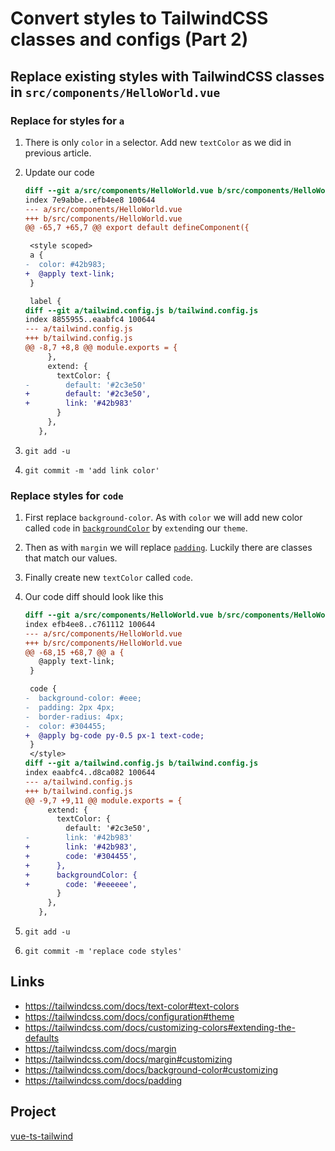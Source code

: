 # Convert styles to TailwindCSS classes and configs (Part 2)

## Replace existing styles with TailwindCSS classes in `src/components/HelloWorld.vue`

### Replace for styles for `a`

1. There is only `color` in `a` selector. Add new `textColor` as we did in previous article.
1. Update our code

    ```diff
    diff --git a/src/components/HelloWorld.vue b/src/components/HelloWorld.vue
    index 7e9abbe..efb4ee8 100644
    --- a/src/components/HelloWorld.vue
    +++ b/src/components/HelloWorld.vue
    @@ -65,7 +65,7 @@ export default defineComponent({

     <style scoped>
     a {
    -  color: #42b983;
    +  @apply text-link;
     }

     label {
    diff --git a/tailwind.config.js b/tailwind.config.js
    index 8855955..eaabfc4 100644
    --- a/tailwind.config.js
    +++ b/tailwind.config.js
    @@ -8,7 +8,8 @@ module.exports = {
         },
         extend: {
           textColor: {
    -        default: '#2c3e50'
    +        default: '#2c3e50',
    +        link: '#42b983'
           }
         },
       },
    ```

1. `git add -u`
1. `git commit -m 'add link color'`

### Replace styles for `code`

1. First replace `background-color`. As with `color` we will add new color called `code` in [`backgroundColor`](https://tailwindcss.com/docs/background-color#customizing) by `extend`ing our `theme`.
1. Then as with `margin` we will replace [`padding`](https://tailwindcss.com/docs/padding). Luckily there are classes that match our values.
1. Finally create new `textColor` called `code`.
1. Our code diff should look like this

    ```diff
    diff --git a/src/components/HelloWorld.vue b/src/components/HelloWorld.vue
    index efb4ee8..c761112 100644
    --- a/src/components/HelloWorld.vue
    +++ b/src/components/HelloWorld.vue
    @@ -68,15 +68,7 @@ a {
       @apply text-link;
     }

     code {
    -  background-color: #eee;
    -  padding: 2px 4px;
    -  border-radius: 4px;
    -  color: #304455;
    +  @apply bg-code py-0.5 px-1 text-code;
     }
     </style>
    diff --git a/tailwind.config.js b/tailwind.config.js
    index eaabfc4..d8ca082 100644
    --- a/tailwind.config.js
    +++ b/tailwind.config.js
    @@ -9,7 +9,11 @@ module.exports = {
         extend: {
           textColor: {
             default: '#2c3e50',
    -        link: '#42b983'
    +        link: '#42b983',
    +        code: '#304455',
    +      },
    +      backgroundColor: {
    +        code: '#eeeeee',
           }
         },
       },
    ```

1. `git add -u`
1. `git commit -m 'replace code styles'`

## Links

-   https://tailwindcss.com/docs/text-color#text-colors
-   https://tailwindcss.com/docs/configuration#theme
-   https://tailwindcss.com/docs/customizing-colors#extending-the-defaults
-   https://tailwindcss.com/docs/margin
-   https://tailwindcss.com/docs/margin#customizing
-   https://tailwindcss.com/docs/background-color#customizing
-   https://tailwindcss.com/docs/padding

## Project

[vue-ts-tailwind](https://github.com/imomaliev/vue-ts-tailwind)
